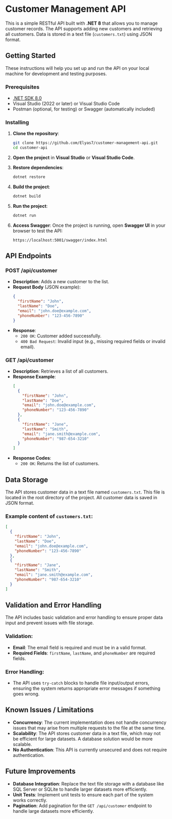 
# Customer Management API

This is a simple RESTful API built with **.NET 8** that allows you to manage customer records. The API supports adding new customers and retrieving all customers. Data is stored in a text file (`customers.txt`) using JSON format.

## Getting Started

These instructions will help you set up and run the API on your local machine for development and testing purposes.

### Prerequisites

- [.NET SDK 8.0](https://dotnet.microsoft.com/download/dotnet/8.0)
- Visual Studio (2022 or later) or Visual Studio Code
- Postman (optional, for testing) or Swagger (automatically included)

### Installing

1. **Clone the repository**:
   ```bash
   git clone https://github.com/Elyas7/customer-management-api.git
   cd customer-api
   ```

2. **Open the project** in **Visual Studio** or **Visual Studio Code**.

3. **Restore dependencies**:
   ```bash
   dotnet restore
   ```

4. **Build the project**:
   ```bash
   dotnet build
   ```

5. **Run the project**:
   ```bash
   dotnet run
   ```

6. **Access Swagger**:
   Once the project is running, open **Swagger UI** in your browser to test the API:
   ```
   https://localhost:5001/swagger/index.html
   ```

## API Endpoints

### POST /api/customer

- **Description**: Adds a new customer to the list.
- **Request Body** (JSON example):
   ```json
   {
     "firstName": "John",
     "lastName": "Doe",
     "email": "john.doe@example.com",
     "phoneNumber": "123-456-7890"
   }
   ```
- **Response**:
   - `200 OK`: Customer added successfully.
   - `400 Bad Request`: Invalid input (e.g., missing required fields or invalid email).

### GET /api/customer

- **Description**: Retrieves a list of all customers.
- **Response Example**:
   ```json
   [
     {
       "firstName": "John",
       "lastName": "Doe",
       "email": "john.doe@example.com",
       "phoneNumber": "123-456-7890"
     },
     {
       "firstName": "Jane",
       "lastName": "Smith",
       "email": "jane.smith@example.com",
       "phoneNumber": "987-654-3210"
     }
   ]
   ```
- **Response Codes**:
   - `200 OK`: Returns the list of customers.

## Data Storage

The API stores customer data in a text file named `customers.txt`. This file is located in the root directory of the project. All customer data is saved in JSON format.

### Example content of `customers.txt`:
```json
[
  {
    "firstName": "John",
    "lastName": "Doe",
    "email": "john.doe@example.com",
    "phoneNumber": "123-456-7890"
  },
  {
    "firstName": "Jane",
    "lastName": "Smith",
    "email": "jane.smith@example.com",
    "phoneNumber": "987-654-3210"
  }
]
```

## Validation and Error Handling

The API includes basic validation and error handling to ensure proper data input and prevent issues with file storage.

### Validation:
- **Email**: The email field is required and must be in a valid format.
- **Required Fields**: `firstName`, `lastName`, and `phoneNumber` are required fields.

### Error Handling:
- The API uses `try-catch` blocks to handle file input/output errors, ensuring the system returns appropriate error messages if something goes wrong.

## Known Issues / Limitations

- **Concurrency**: The current implementation does not handle concurrency issues that may arise from multiple requests to the file at the same time.
- **Scalability**: The API stores customer data in a text file, which may not be efficient for large datasets. A database solution would be more scalable.
- **No Authentication**: This API is currently unsecured and does not require authentication.

## Future Improvements

- **Database Integration**: Replace the text file storage with a database like SQL Server or SQLite to handle larger datasets more efficiently.
- **Unit Tests**: Implement unit tests to ensure each part of the system works correctly.
- **Pagination**: Add pagination for the `GET /api/customer` endpoint to handle large datasets more efficiently.
